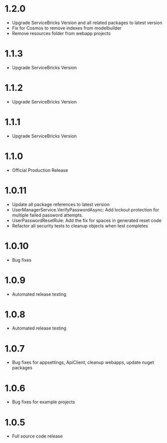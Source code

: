 # 1.2.0
- Upgrade ServiceBricks Version and all related packages to latest version
- Fix for Cosmos to remove indexes from modelbuilder
- Remove resources folder from webapp projects

# 1.1.3
- Upgrade ServiceBricks Version

# 1.1.2
- Upgrade ServiceBricks Version

# 1.1.1
- Upgrade ServiceBricks Version

# 1.1.0
- Official Production Release

# 1.0.11
- Update all package references to latest version
- UserManagerService.VerifyPasswordAsync: Add lockout protection for multiple failed password attempts.
- UserPasswordResetRule: Add the fix for spaces in generated reset code
- Refactor all security tests to cleanup objects when test completes

# 1.0.10
- Bug fixes

# 1.0.9
- Automated release testing

# 1.0.8
- Automated release testing

# 1.0.7
- Bug fixes for appsettings, ApiClient, cleanup webapps, update nuget packages

# 1.0.6
- Bug fixes for example projects

# 1.0.5
- Full source code release



